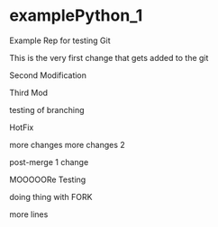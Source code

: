 # examplePython_1
Example Rep for testing Git

This is the very first change that gets added to the git

Second Modification

Third Mod

testing of branching





HotFix







more changes
more changes 2

post-merge 1 change



MOOOOORe Testing


doing thing with FORK

more lines